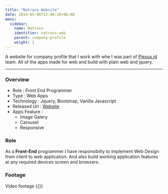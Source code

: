 ```yaml
---
title: "Natraco Website"
date: 2019-05-06T22:00:20+06:00
menu:
  sidebar:
    name: Natraco
    identifier: natraco-web
    parent: company-profile
    weight: 1
---
```


A website for company profile that I work with whe I was part of [Plexus.id](http://plexus.id) team.
All of the apps made for web and build with plain web and jquery.

---
### Overview
- Role : Front End Programmer
- Type : Web Apps
- Technology : Jquery, Bootstrap, Vanilla Javascript
- Released Url : [Website](http://natracospices.co.id/)
- Apps Feature : 
  - Image Galery
  - Carousel
  - Responsive

### Role
As a **Front-End** programmer I have responsiblity to implement Web Design from client to web application. And also build working application features at any required devices screen and browsers.


### Footage
Video footage
{{<youtube yjiHdVeWfrk>}}